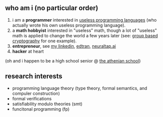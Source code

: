 ## who am i (no particular order)

1. i am a **programmer** interested in [useless programming languages](https://www.youtube.com/watch?v=iSmkqocn0oQ&pp=ygUPaGFza2VsbCB1c2VsZXNz) (who actually wrote his own useless programming language). 
2. a **math hobbyist** interested in "useless" math, though a lot of "useless" math is applied to change the world a few years later (see: [group based cryptography](https://en.wikipedia.org/wiki/Group-based_cryptography) for one example).     
3. **entrepreneur**, see [my linkedin](https://www.linkedin.com/in/rohan-ganapavarapu-5115041ba/), [edtran](https://edtran.com), [neuraltap.ai](https://neuraltap.ai)
4. **hacker** at heart

(oh and i happen to be a high school senior @ [the athenian school](https://www.athenian.org/about)) 

## research interests

- programming language theory (type theory, formal semantics, and compuler construction)
- formal verifications
- satisfiability modulo theories (smt)
- funcitonal programming (fp)
